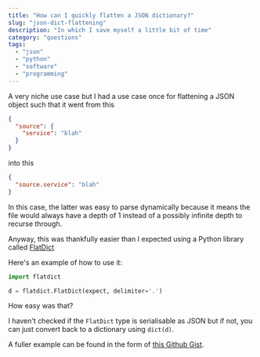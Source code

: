 ```yaml
---
title: "How can I quickly flatten a JSON dictionary?"
slug: "json-dict-flattening"
description: "In which I save myself a little bit of time"
category: "questions"
tags:
  - "json"
  - "python"
  - "software"
  - "programming"
---
```


A very niche use case but I had a use case once for flattening a JSON object such that it went from this

```json
{
  "source": {
    "service": "blah"
  }
}
```

into this

```json
{
  "source.service": "blah"
}
```

In this case, the latter was easy to parse dynamically because it means the file would always have a depth of 1 instead of a possibly infinite depth to recurse through.

Anyway, this was thankfully easier than I expected using a Python library called [FlatDict](https://flatdict.readthedocs.io/en/stable/)

Here's an example of how to use it:

```python
import flatdict

d = flatdict.FlatDict(expect, delimiter='.')
```

How easy was that?

I haven't checked if the `FlatDict` type is serialisable as JSON but if not, you can just convert back to a dictionary using `dict(d)`.

A fuller example can be found in the form of [this Github Gist](https://gist.github.com/marcus-crane/5cb35112f33111fc1887e427e3488405).